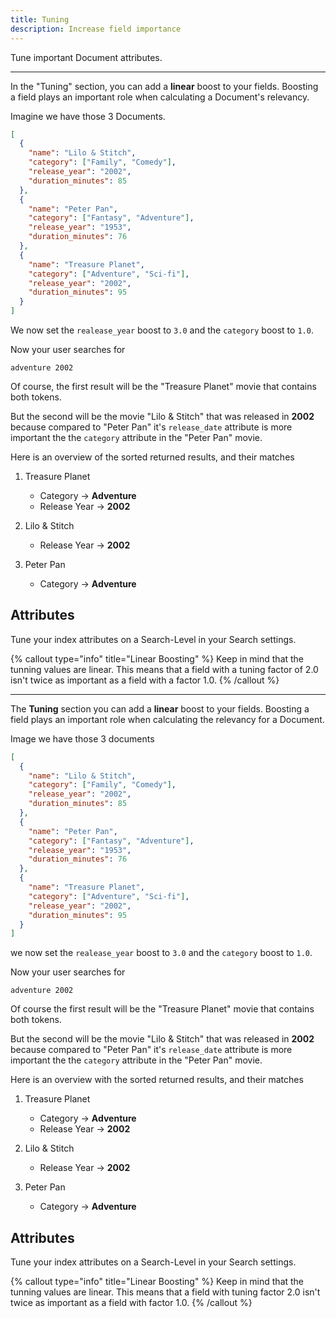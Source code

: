 ```yaml
---
title: Tuning
description: Increase field importance
---
```


Tune important Document attributes.

---

In the "Tuning" section, you can add a **linear** boost to your fields. Boosting a field plays an important role when calculating a Document's relevancy.

 

Imagine we have those 3 Documents.

```json
[
  {
    "name": "Lilo & Stitch",
    "category": ["Family", "Comedy"],
    "release_year": "2002",
    "duration_minutes": 85
  },
  {
    "name": "Peter Pan",
    "category": ["Fantasy", "Adventure"],
    "release_year": "1953",
    "duration_minutes": 76
  },
  {
    "name": "Treasure Planet",
    "category": ["Adventure", "Sci-fi"],
    "release_year": "2002",
    "duration_minutes": 95
  }
]
```

We now set the `realease_year` boost to `3.0` and the `category` boost to `1.0`.

Now your user searches for

```
adventure 2002
```

Of course, the first result will be the "Treasure Planet" movie that contains both tokens.

But the second will be the movie "Lilo & Stitch" that was released in **2002** because compared to "Peter Pan" it's `release_date` attribute is more important the the `category` attribute in the "Peter Pan" movie.

Here is an overview of the sorted returned results, and their matches

1. Treasure Planet

   - Category -> **Adventure**
   - Release Year -> **2002**

1. Lilo & Stitch

   - Release Year -> **2002**

1. Peter Pan
   - Category -> **Adventure**

## Attributes

Tune your index attributes on a Search-Level in your Search settings.

{% callout type="info" title="Linear Boosting" %}
Keep in mind that the tunning values are linear. This means that a field
with a tuning factor of 2.0 isn't twice as important as a field with a factor 1.0.
{% /callout %}


---

The **Tuning** section you can add a **linear** boost to your fields. Boosting
a field plays an important role when calculating the relevancy for a Document.

Image we have those 3 documents

```json
[
  {
    "name": "Lilo & Stitch",
    "category": ["Family", "Comedy"],
    "release_year": "2002",
    "duration_minutes": 85
  },
  {
    "name": "Peter Pan",
    "category": ["Fantasy", "Adventure"],
    "release_year": "1953",
    "duration_minutes": 76
  },
  {
    "name": "Treasure Planet",
    "category": ["Adventure", "Sci-fi"],
    "release_year": "2002",
    "duration_minutes": 95
  }
]
```

we now set the `realease_year` boost to `3.0` and the `category` boost to `1.0`.

Now your user searches for

```
adventure 2002
```

Of course the first result will be the "Treasure Planet" movie that contains both tokens.

But the second will be the movie "Lilo & Stitch" that was released in **2002** because compared to "Peter Pan" it's `release_date` attribute is more important the the `category` attribute in the "Peter Pan" movie.

Here is an overview with the sorted returned results, and their matches

1. Treasure Planet

   - Category -> **Adventure**
   - Release Year -> **2002**

1. Lilo & Stitch

   - Release Year -> **2002**

1. Peter Pan
   - Category -> **Adventure**

## Attributes

Tune your index attributes on a Search-Level in your Search settings.

{% callout type="info" title="Linear Boosting" %}
Keep in mind that the tunning values are linear. This means that a field
with tuning factor 2.0 isn't twice as important as a field with factor 1.0.
{% /callout %}
